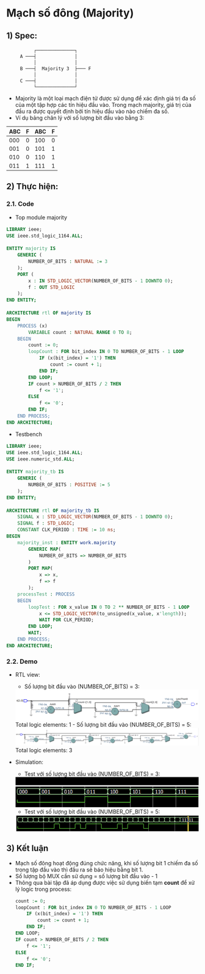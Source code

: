# Mạch số đông (Majority)

## 1) Spec:
```
          ┌──────────────┐     
     A ───┤              │     
          │              │     
     B ───┤  Majority 3  ├─── F
          │              │     
     C ───┤              │     
          └──────────────┘     
```
- Majority là một loại mạch điện tử được sử dụng để xác định giá trị đa số của một tập hợp các tín hiệu đầu vào. Trong mạch majority, giá trị của đầu ra được quyết định bởi tín hiệu đầu vào nào chiếm đa số.
- Ví dụ bảng chân lý với số lượng bit đầu vào bằng 3:
<table>
    <thead>
        <th>
            ABC
        </th>
        <th>
            F
        </th>
        <th>
            ABC
        </th>
        <th>
            F
        </th>
    </thead>
    <tbody>
        <tr>
            <td>
                000
            </td>
            <td>
                0
            </td>
            <td>
                100
            </td>
            <td>
                0
            </td>
        </tr>
        <tr>
            <td>
                001
            </td>
            <td>
                0
            </td>
            <td>
                101
            </td>
            <td>
                1
            </td>
        </tr>
        <tr>
            <td>
                010
            </td>
            <td>
                0
            </td>
            <td>
                110
            </td>
            <td>
                1
            </td>
        </tr>
        <tr>
            <td>
                011
            </td>
            <td>
                1
            </td>
            <td>
                111
            </td>
            <td>
                1
            </td>
        </tr>
    </tbody>
</table>

## 2) Thực hiện:
### 2.1. Code
- Top module majority
``` vhdl
LIBRARY ieee;
USE ieee.std_logic_1164.ALL;

ENTITY majority IS
    GENERIC (
        NUMBER_OF_BITS : NATURAL := 3
    );
    PORT (
        x : IN STD_LOGIC_VECTOR(NUMBER_OF_BITS - 1 DOWNTO 0);
        f : OUT STD_LOGIC
    );
END ENTITY;

ARCHITECTURE rtl OF majority IS
BEGIN
    PROCESS (x)
        VARIABLE count : NATURAL RANGE 0 TO 8;
    BEGIN
        count := 0;
        loopCount : FOR bit_index IN 0 TO NUMBER_OF_BITS - 1 LOOP
            IF (x(bit_index) = '1') THEN
                count := count + 1;
            END IF;
        END LOOP;
        IF count > NUMBER_OF_BITS / 2 THEN
            f <= '1';
        ELSE
            f <= '0';
        END IF;
    END PROCESS;
END ARCHITECTURE;
```
- Testbench
``` vhdl
LIBRARY ieee;
USE ieee.std_logic_1164.ALL;
USE ieee.numeric_std.ALL;

ENTITY majority_tb IS
    GENERIC (
        NUMBER_OF_BITS : POSITIVE := 5
    );
END ENTITY;

ARCHITECTURE rtl OF majority_tb IS
    SIGNAL x : STD_LOGIC_VECTOR(NUMBER_OF_BITS - 1 DOWNTO 0);
    SIGNAL f : STD_LOGIC;
    CONSTANT CLK_PERIOD : TIME := 10 ns;
BEGIN
    majority_inst : ENTITY work.majority
        GENERIC MAP(
            NUMBER_OF_BITS => NUMBER_OF_BITS
        )
        PORT MAP(
            x => x,
            f => f
        );
    processTest : PROCESS
    BEGIN
        loopTest : FOR x_value IN 0 TO 2 ** NUMBER_OF_BITS - 1 LOOP
            x <= STD_LOGIC_VECTOR(to_unsigned(x_value, x'length));
            WAIT FOR CLK_PERIOD;
        END LOOP;
        WAIT;
    END PROCESS;
END ARCHITECTURE;
```
### 2.2. Demo
- RTL view:
    - Số lượng bit đầu vào (NUMBER_OF_BITS) = 3:
    <img src="./imgs/rtl3.png">
    Total logic elements: 1
    - Số lượng bit đầu vào (NUMBER_OF_BITS) = 5:
    <img src="./imgs/rtl5.png">
    Total logic elements: 3
- Simulation:
    - Test với số lượng bit đầu vào (NUMBER_OF_BITS) = 3:
    <img src="./imgs/3bit.png">
    
    - Test với số lượng bit đầu vào (NUMBER_OF_BITS) = 5:
    <img src="./imgs/5bit.png">

## 3) Kết luận
- Mạch số đông hoạt động đúng chức năng, khi số lượng bit 1 chiếm đa số trong tập đầu vào thì đầu ra sẽ báo hiệu bằng bit 1.
- Số lượng bộ MUX cần sử dụng = số lượng bit đầu vào - 1
- Thông qua bài tập đã áp dụng được việc sử dụng biến tạm <b>count</b> để xử lý logic trong process:
    ``` VHDL
    count := 0;
    loopCount : FOR bit_index IN 0 TO NUMBER_OF_BITS - 1 LOOP
        IF (x(bit_index) = '1') THEN
            count := count + 1;
        END IF;
    END LOOP;
    IF count > NUMBER_OF_BITS / 2 THEN
        f <= '1';
    ELSE
        f <= '0';
    END IF;
    ```
